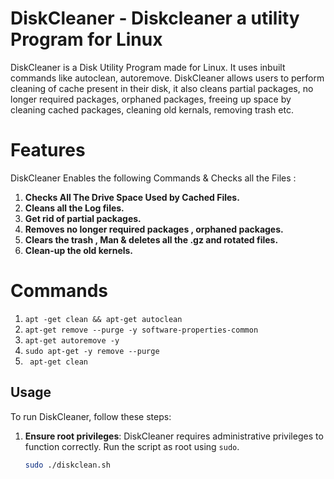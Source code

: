 # DiskCleaner - Diskcleaner a utility Program for Linux

DiskCleaner is a Disk Utility Program made for Linux. It uses inbuilt commands like autoclean, autoremove. DiskCleaner allows users to perform cleaning of cache present in their disk, it also cleans partial packages, no longer required packages, orphaned packages, freeing up space by cleaning cached packages, cleaning old kernals, removing trash etc.


# Features

DiskCleaner Enables the following Commands & Checks all the Files :
1) **Checks All The Drive Space Used by Cached Files.**
2) **Cleans all the Log files.**
3) **Get rid of partial packages.**
4) **Removes no longer required packages , orphaned packages.**
5) **Clears the trash , Man & deletes all the .gz and rotated files.**
6) **Clean-up the old kernels.**

# Commands
1) `apt -get clean && apt-get autoclean`
2) `apt-get remove --purge -y software-properties-common`
3) `apt-get autoremove -y`
4) `sudo apt-get -y remove --purge`
5) ` apt-get clean`

## Usage

To run DiskCleaner, follow these steps:

1. **Ensure root privileges**:
   DiskCleaner requires administrative privileges to function correctly. Run the script as root using `sudo`.

   ```bash
   sudo ./diskclean.sh

